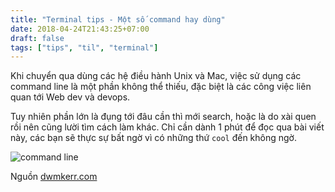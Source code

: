 ```yaml
---
title: "Terminal tips - Một số command hay dùng"
date: 2018-04-24T21:43:25+07:00
draft: false
tags: ["tips", "til", "terminal"]
---
```




Khi chuyển qua dùng các hệ điều hành Unix và Mac, việc sử dụng các command line là một phần không thể thiếu, đặc biệt là các công việc liên quan tới Web dev và devops.

Tuy nhiên phần lớn là đụng tới đâu cần thì mới search, hoặc là do xài quen rồi nên cũng lười tìm cách làm khác. Chỉ cần dành 1 phút để đọc qua bài viết này, các bạn sẽ thực sự bất ngờ vì có những thứ `cool` đến không ngờ.



![command line](/img/command-line.png)

Nguồn [dwmkerr.com](https://dwmkerr.com/effective-shell-part-1-navigating-the-command-line/)



